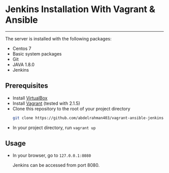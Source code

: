# Jenkins Installation With Vagrant & Ansible

---

The server is installed with the following packages:

- Centos 7
- Basic system packages
- Git
- JAVA 1.8.0
- Jenkins

## Prerequisites

- Install [VirtualBox](https://www.virtualbox.org/wiki/Downloads)
- Install [Vagrant](http://www.vagrantup.com/) (tested with 2.1.5)
- Clone this repository to the root of your project directory
  ```bash
  git clone https://github.com/abdelrahman403/vagrant-ansible-jenkins.git
  ```
- In your project directory, run `vagrant up`

## Usage

- In your browser, go to `127.0.0.1:8080`

  Jenkins can be accessed from port 8080.
